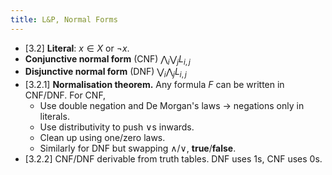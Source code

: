 ```yaml
---
title: L&P, Normal Forms
---
```


* [3.2] **Literal**: $x \in X$ or $\lnot x$.
* **Conjunctive normal form** (CNF) $\bigwedge_i \bigvee_j L_{i,j}$
* **Disjunctive normal form** (DNF) $\bigvee_i \bigwedge_j L_{i,j}$
* [3.2.1] **Normalisation theorem.** Any formula $F$ can be written in CNF/DNF.
  For CNF,
	* Use double negation and De Morgan's laws $\to$ negations only in literals.
	* Use distributivity to push $\lor$s inwards.
	* Clean up using one/zero laws.
	* Similarly for DNF but swapping $\land$/$\lor$,
	  $\textbf{true}$/$\textbf{false}$.
* [3.2.2] CNF/DNF derivable from truth tables. DNF uses 1s, CNF uses 0s.
